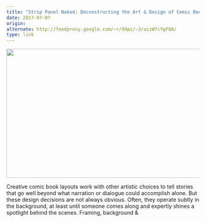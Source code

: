```yaml
---
title: "Strip Panel Naked: Deconstructing the Art & Design of Comic Book Layouts [ARTICLE]"
date: 2017-07-07
origin: 
alternate: http://feedproxy.google.com/~r/99pi/~3/aizW7cYgFQA/
type: link
---
```


<p><img sizes="(max-width: 600px) 100vw, 600px" src="http://99percentinvisible.org/app/uploads/2017/06/dialogue-example-600x338.png" width="600" alt="" srcset="http://99percentinvisible.org/app/uploads/2017/06/dialogue-example-600x338.png 600w, http://99percentinvisible.org/app/uploads/2017/06/dialogue-example-300x169.png 300w, http://99percentinvisible.org/app/uploads/2017/06/dialogue-example-728x410.png 728w" class="wp-post-image" height="338"></p>Creative comic book layouts work with other artistic choices to tell stories that go well beyond what narration or dialogue could accomplish alone. But these design decisions are not always obvious. Often, they operate subtly in the background, at least until someone comes along and expertly shines a spotlight behind the scenes. Framing, background &amp;